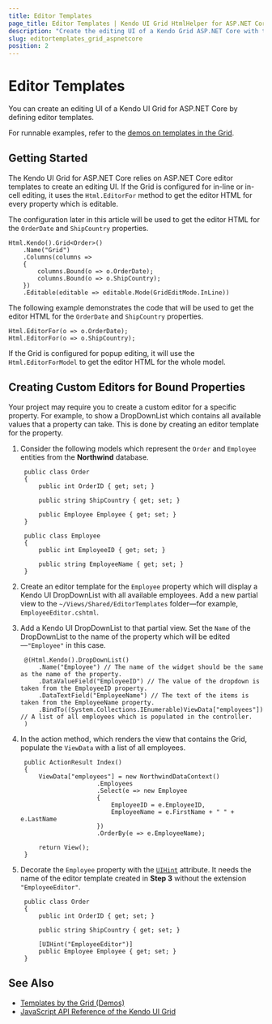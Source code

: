 ```yaml
---
title: Editor Templates
page_title: Editor Templates | Kendo UI Grid HtmlHelper for ASP.NET Core
description: "Create the editing UI of a Kendo Grid ASP.NET Core with the ASP.NET Core editor templates."
slug: editortemplates_grid_aspnetcore
position: 2
---
```


# Editor Templates

You can create an editing UI of a Kendo UI Grid for ASP.NET Core by defining editor templates.

For runnable examples, refer to the [demos on templates in the Grid](https://demos.telerik.com/aspnet-core/grid/toolbar-template).

## Getting Started

The Kendo UI Grid for ASP.NET Core relies on ASP.NET Core editor templates to create an editing UI. If the Grid is configured for in-line or in-cell editing, it uses the `Html.EditorFor` method to get the editor HTML for every property which is editable.

The configuration later in this article will be used to get the editor HTML for the `OrderDate` and `ShipCountry` properties.

    Html.Kendo().Grid<Order>()
        .Name("Grid")
        .Columns(columns =>
        {
            columns.Bound(o => o.OrderDate);
            columns.Bound(o => o.ShipCountry);
        })
        .Editable(editable => editable.Mode(GridEditMode.InLine))

The following example demonstrates the code that will be used to get the editor HTML for the `OrderDate` and `ShipCountry` properties.

    Html.EditorFor(o => o.OrderDate);
    Html.EditorFor(o => o.ShipCountry);

If the Grid is configured for popup editing, it will use the `Html.EditorForModel` to get the editor HTML for the whole model.

## Creating Custom Editors for Bound Properties

Your project may require you to create a custom editor for a specific property. For example, to show a DropDownList which contains all available values that a property can take. This is done by creating an editor template for the property.

1. Consider the following models which represent the `Order` and `Employee` entities from the **Northwind** database.

        public class Order
        {
            public int OrderID { get; set; }

            public string ShipCountry { get; set; }

            public Employee Employee { get; set; }
        }

        public class Employee
        {
            public int EmployeeID { get; set; }

            public string EmployeeName { get; set; }
        }

1. Create an editor template for the `Employee` property which will display a Kendo UI DropDownList with all available employees. Add a new partial view to the `~/Views/Shared/EditorTemplates` folder&mdash;for example, `EmployeeEditor.cshtml`.
1. Add a Kendo UI DropDownList to that partial view. Set the `Name` of the DropDownList to the name of the property which will be edited&mdash;`"Employee"` in this case.

        @(Html.Kendo().DropDownList()
            .Name("Employee") // The name of the widget should be the same as the name of the property.
            .DataValueField("EmployeeID") // The value of the dropdown is taken from the EmployeeID property.
            .DataTextField("EmployeeName") // The text of the items is taken from the EmployeeName property.
            .BindTo((System.Collections.IEnumerable)ViewData["employees"]) // A list of all employees which is populated in the controller.
        )

1. In the action method, which renders the view that contains the Grid, populate the `ViewData` with a list of all employees.

        public ActionResult Index()
        {
            ViewData["employees"] = new NorthwindDataContext()
                            .Employees
                            .Select(e => new Employee
                            {
                                EmployeeID = e.EmployeeID,
                                EmployeeName = e.FirstName + " " + e.LastName
                            })
                            .OrderBy(e => e.EmployeeName);

            return View();
        }

1. Decorate the `Employee` property with the [`UIHint`](https://msdn.microsoft.com/en-us/library/cc679268) attribute. It needs the name of the editor template created in **Step 3** without the extension `"EmployeeEditor"`.

        public class Order
        {
            public int OrderID { get; set; }

            public string ShipCountry { get; set; }

            [UIHint("EmployeeEditor")]
            public Employee Employee { get; set; }
        }

## See Also

* [Templates by the Grid (Demos)](https://demos.telerik.com/aspnet-core/grid/toolbar-template)
* [JavaScript API Reference of the Kendo UI Grid](http://docs.telerik.com/kendo-ui/api/javascript/ui/grid)
